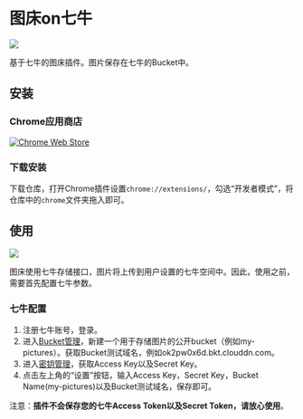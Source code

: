 # 图床on七牛

![](http://ok2pw0x6d.bkt.clouddn.com/FjrbjEDqZNHmNmbLF2MgNln29vKE.png)

基于七牛的图床插件。图片保存在七牛的Bucket中。

## 安装

### Chrome应用商店

[![Chrome Web Store](http://ok2pw0x6d.bkt.clouddn.com/Fu6A9oFQcrNuGVo43Iza7XZnMZrk.jpg)](https://chrome.google.com/webstore/detail/nikfegmndlnacioppfnmladfjanfdjfe/publish-delayed?hl=zh-CN&authuser=1)

### 下载安装

下载仓库，打开Chrome插件设置`chrome://extensions/`，勾选“开发者模式”，将仓库中的`chrome`文件夹拖入即可。

## 使用

![](https://cloud.githubusercontent.com/assets/4210829/22183480/5b54e38a-e0fa-11e6-9f72-f6d7a19ad85d.gif)

图床使用七牛存储接口，图片将上传到用户设置的七牛空间中。因此，使用之前，需要首先配置七牛参数。

### 七牛配置

1. 注册七牛账号，登录。
2. 进入<a target="_blank" href="https://portal.qiniu.com/bucket">Bucket管理</a>，新建一个用于存储图片的公开bucket（例如my-pictures）。获取Bucket测试域名，例如ok2pw0x6d.bkt.clouddn.com。
3. 进入<a target="_blank" href="https://portal.qiniu.com/user/key">密钥管理</a>，获取Access Key以及Secret Key。
4. 点击左上角的“设置”按钮，输入Access Key，Secret Key，Bucket Name(my-pictures)以及Bucket测试域名，保存即可。

注意：**插件不会保存您的七牛Access Token以及Secret Token，请放心使用**。

